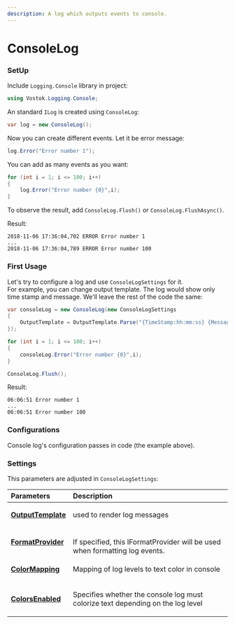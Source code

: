 ```yaml
---
description: A log which outputs events to console.
---
```


# ConsoleLog

### SetUp

Include `Logging.Console` library in project:

```csharp
using Vostok.Logging.Console;
```

 An standard `ILog` is created using  `ConsoleLog`:

```csharp
var log = new ConsoleLog();
```

Now you can create different events. Let it be error message:

```csharp
log.Error("Error number 1");
```

You can add as many events as you want: 

```csharp
for (int i = 1; i <= 100; i++)
{
    log.Error("Error number {0}",i);
}
```

To observe the result, add `ConsoleLog.Flush()` or `ConsoleLog.FlushAsync()`. 

Result:

```aspnet
2018-11-06 17:36:04,702 ERROR Error number 1
...
2018-11-06 17:36:04,789 ERROR Error number 100
```

### First Usage

Let's try to configure a log and use `ConsoleLogSettings` for it.   
For example, you can change output template. The log would show only time stamp and message. We'll leave the rest of the code the same:

```csharp
var consoleLog = new ConsoleLog(new ConsoleLogSettings
{
    OutputTemplate = OutputTemplate.Parse("{TimeStamp:hh:mm:ss} {Message}{NewLine}")
});

for (int i = 1; i <= 100; i++)
{
    consoleLog.Error("Error number {0}",i);
}

ConsoleLog.Flush();
```

Result:

```text
06:06:51 Error number 1
...
06:06:51 Error number 100
```

### Configurations 

Console log's configuration passes in code \(the example above\). 

### Settings

This parameters are adjusted in `ConsoleLogSettings`:

<table>
  <thead>
    <tr>
      <th style="text-align:left">Parameters</th>
      <th style="text-align:left">Description</th>
    </tr>
  </thead>
  <tbody>
    <tr>
      <td style="text-align:left">
        <p></p>
        <p><a href="https://github.com/vostok/logging.console/blob/master/Vostok.Logging.Console/ConsoleLogSettings.cs"><b>OutputTemplate</b></a>
        </p>
      </td>
      <td style="text-align:left">
        <p></p>
        <p>used to render log messages</p>
      </td>
    </tr>
    <tr>
      <td style="text-align:left">
        <p></p>
        <p><a href="https://github.com/vostok/logging.console/blob/master/Vostok.Logging.Console/ConsoleLogSettings.cs"><b>FormatProvider</b></a>
        </p>
      </td>
      <td style="text-align:left">
        <br />If specified, this IFormatProvider will be used when formatting log events.</td>
    </tr>
    <tr>
      <td style="text-align:left">
        <p></p>
        <p><a href="https://github.com/vostok/logging.console/blob/master/Vostok.Logging.Console/ConsoleLogSettings.cs"><b>ColorMapping</b></a>
        </p>
      </td>
      <td style="text-align:left">
        <p></p>
        <p>Mapping of log levels to text color in console</p>
      </td>
    </tr>
    <tr>
      <td style="text-align:left">
        <p></p>
        <p><a href="https://github.com/vostok/logging.console/blob/master/Vostok.Logging.Console/ConsoleLogSettings.cs"><b>ColorsEnabled</b></a><b></b>
        </p>
      </td>
      <td style="text-align:left">
        <p></p>
        <p>Specifies whether the console log must colorize text depending on the
          log level</p>
      </td>
    </tr>
  </tbody>
</table>




